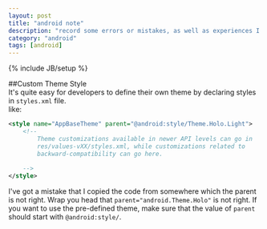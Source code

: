 ```yaml
---
layout: post
title: "android note"
description: "record some errors or mistakes, as well as experiences I got when developing android apps."
category: "android"
tags: [android]
---
```

{% include JB/setup %}

##Custom Theme Style   
It's quite easy for developers to define their own theme by declaring styles in `styles.xml` file.   
like:

```xml
<style name="AppBaseTheme" parent="@android:style/Theme.Holo.Light">
	<!--
        Theme customizations available in newer API levels can go in
        res/values-vXX/styles.xml, while customizations related to
        backward-compatibility can go here.
 
    -->
</style>
```

I've got a mistake that I copied the code from somewhere which the parent is not right. 
Wrap you head that ``parent="android.Theme.Holo"`` is not right. If you want to use the pre-defined theme, make sure that the value of `parent` should start with `@android:style/`.


